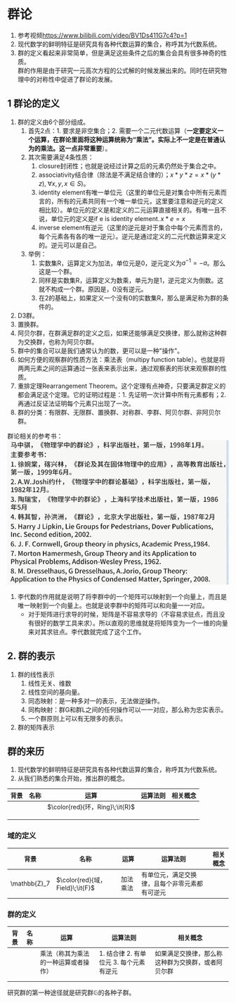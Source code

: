# 群论

1. 参考视频<https://www.bilibili.com/video/BV1Ds411G7c4?p=1>
2. 现代数学的鲜明特征是研究具有各种代数运算的集合，称呼其为代数系统。
3. 群的定义看起来非常简单，但是满足这些条件之后的集合会具有很多神奇的性质。\
群的作用是由于研究一元高次方程的公式解的时候发展出来的。同时在研究物理中的对称性中促进了群论的发展。

## 1 群论的定义

1. 群的定义由6个部分组成。
   1. 首先2点：1. 要求是非空集合；2. 需要一个二元代数运算（**一定要定义一个运算，在群论里面将这种运算统称为“乘法”。实际上不一定是在普通认为的乘法。这一点非常重要**）。
   2. 其次需要满足4条性质：
      1. closure封闭性；也就是说经过计算之后的元素仍然处于集合之中。
      2. associativity结合律（除法是不满足结合律的）；$x*y*z = x*(y*z),\; \forall x,y,x \in S)$。
      3. identity element有唯一单位元（这里的单位元是对集合中所有元素而言的，所有的元素共同有一个唯一单位元，这里要注意和逆元的定义相比较）。单位元的定义是和定义的二元运算直接相关的。有唯一且不说，单位元的定义是$\text{if e is identity element.}\, x * e = x$
      4. inverse element有逆元（这里的逆元是对于集合中每个元素而言的，每个元素各有各的唯一逆元）。逆元是通过定义的二元代数运算来定义的。逆元可以是自己。
   3. 举例：
      1. 实数集R，运算定义为加法，单位元是0，逆元定义为$a^{-1} = -a$。那么这是一个群。
      2. 同样是实数集R，运算定义为数乘，单元为是1，逆元定义为倒数。这就不构成一个群。原因是，0没有逆元。
      3. 在2的基础上，如果定义一个没有0的实数集R，那么是满足称为群的条件的。
2. D3群。
3. 置换群。
4. 阿贝尔群，在群满足群的定义之后，如果还能够满足交换律，那么就称这种群为交换群，也称为阿贝尔群。
5. 群中的集合可以是我们通常认为的数，更可以是一种"操作"。
6. 如何方便的观察群的性质方法：乘法表（multipy function table）。也就是将两两元素之间的运算通过一张表来表示出来，通过观察表的形状来观察群的性质。
7. 重排定理Rearrangement Theorem。这个定理有点神奇，只要满足群定义的都会满足这个定理。它的证明过程是：1. 先证明一次计算中所有元素都有；2. 再通过反证法证明每个元素只出现了一次。
8. 群的分类：有限群、无限群、置换群、对称群、李群、阿贝尔群、非阿贝尔群。

群论相关的参考书：
![References of Group Theory](../pictures/GroupTheoryReferencespng.png)

1. 李代数的作用就是说明了将李群中的一个矩阵可以映射到一个向量上，而且是唯一映射到一个向量上。也就是说李群中的矩阵可以和向量一一对应。
   - 对于矩阵进行求导的时候，矩阵是不容易求导的（不容易求驻点，而且没有很好的数学工具来求）。所以直观的思维就是将矩阵变为一个一维的向量来对其求驻点。李代数就完成了这个工作。

## 2. 群的表示

1. 群的线性表示
   1. 线性无关、维数
   2. 线性空间的基向量。
   3. 同态映射：是一种多对一的表示，无法做逆操作。
   4. 同构映射：群G和群L之间的任何操作可以一一对应，那么称为忠实表示。
   5. 一个群原则上可以有无限多的表示。
2. 群的矩阵表示

## 群的来历

1. 现代数学的鲜明特征是研究具有各种代数运算的集合，称呼其为代数系统。
2. 从我们熟悉的集合开始，推出群的概念。

|背景|名称|运算|运算法则|相关概念|
|---|---|---|---|---|
|||$\color{red}{环，Ring}\;\it{R}$||||
||||||
||||||
||||||

### 域的定义

|背景|名称|运算|运算法则|相关概念|
|---|---|---|---|---|
|\mathbb{Z}_7|$\color{red}{域，Field}\;\it{F}$|加法 乘法|有单位元，满足交换律，且每个非零元素都有可逆元||

### 群的定义

|背景|名称|运算|运算法则|相关概念|
|---|---|---|---|---|
|||乘法（称其为乘法的一种运算或者操作）|1. 结合律 2. 有单位元 3. 每个元素有逆元|如果满足交换律，那么称这种群为交换群，或者阿贝尔群|
||||||
||||||

研究群的第一种途径就是研究群$\mathbb{G}$的各种子群。